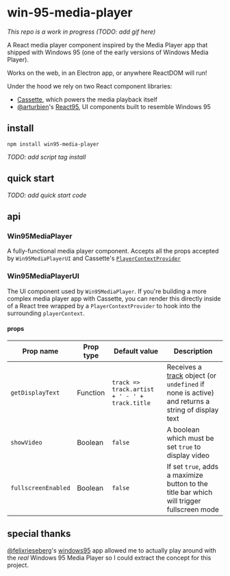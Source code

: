 # win-95-media-player

*This repo is a work in progress (TODO: add gif here)*

A React media player component inspired by the Media Player app that shipped with Windows 95 (one of the early versions of Windows Media Player).

Works on the web, in an Electron app, or anywhere ReactDOM will run!

Under the hood we rely on two React component libraries:

- [Cassette](https://github.com/benwiley4000/cassette), which powers the media playback itself
- [@arturbien](https://github.com/arturbien)'s [React95](https://github.com/arturbien/React95), UI components built to resemble Windows 95

## install

```console
npm install win95-media-player
```

*TODO: add script tag install*

## quick start

*TODO: add quick start code*

## api

### Win95MediaPlayer

A fully-functional media player component. Accepts all the props accepted by `Win95MediaPlayerUI` and Cassette's [`PlayerContextProvider`](https://benwiley4000.github.io/cassette/styleguide/#playercontextprovider)

### Win95MediaPlayerUI

The UI component used by `Win95MediaPlayer`. If you're building a more complex media player app with Cassette, you can render this directly inside of a React tree wrapped by a `PlayerContextProvider` to hook into the surrounding `playerContext`.

#### props

| Prop name        | Prop type | Default value                                 | Description                                                                                                                                                  |
| ---------------- | --------- | --------------------------------------------- | ------------------------------------------------------------------------------------------------------------------------------------------------------------ |
| `getDisplayText` | Function  | `track => track.artist + ' - ' + track.title` | Receives a [track](https://benwiley4000.github.io/cassette/styleguide/#track) object (or `undefined` if none is active) and returns a string of display text |
| `showVideo`      | Boolean   | `false`                                       | A boolean which must be set `true` to display video                                                                                                          |
| `fullscreenEnabled` |	Boolean	| `false`	| If set `true`, adds a maximize button to the title bar which will trigger fullscreen mode |

## special thanks

[@felixrieseberg](https://github.com/felixrieseberg)'s [windows95](https://github.com/felixrieseberg/windows95) app allowed me to actually play around with the *real* Windows 95 Media Player so I could extract the concept for this project.
